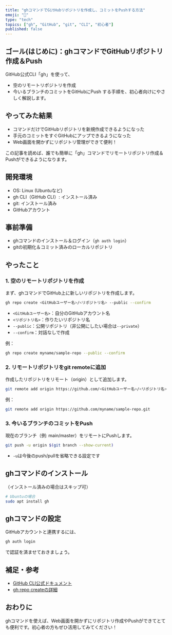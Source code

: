 ```yaml
---
title: "ghコマンドでGitHubリポジトリを作成し、コミットをPushする方法"
emoji: "🚀"
type: "tech"
topics: ["gh", "GitHub", "git", "CLI", "初心者"]
published: false
---
```


## ゴール(はじめに)：ghコマンドでGitHubリポジトリ作成＆Push

GitHub公式CLI「gh」を使って、
- 空のリモートリポジトリを作成
- 今いるブランチのコミットをGitHubにPush
する手順を、初心者向けにやさしく解説します。

## やってみた結果
- コマンドだけでGitHubリポジトリを新規作成できるようになった
- 手元のコミットをすぐGitHubにアップできるようになった
- Web画面を開かずにリポジトリ管理ができて便利！

この記事を読めば、誰でも簡単に「gh」コマンドでリモートリポジトリ作成＆Pushができるようになります。

## 開発環境
- OS: Linux (Ubuntuなど)
- gh CLI（GitHub CLI）: インストール済み
- git: インストール済み
- GitHubアカウント

## 事前準備
- ghコマンドのインストール＆ログイン（`gh auth login`）
- gitの初期化＆コミット済みのローカルリポジトリ

## やったこと

### 1. 空のリモートリポジトリを作成

まず、ghコマンドでGitHub上に新しいリポジトリを作成します。

```bash
gh repo create <GitHubユーザー名>/<リポジトリ名> --public --confirm
```

- `<GitHubユーザー名>`：自分のGitHubアカウント名
- `<リポジトリ名>`：作りたいリポジトリ名
- `--public`：公開リポジトリ（非公開にしたい場合は`--private`）
- `--confirm`：対話なしで作成

例：
```bash
gh repo create myname/sample-repo --public --confirm
```

### 2. リモートリポジトリをgit remoteに追加

作成したリポジトリをリモート（origin）として追加します。

```bash
git remote add origin https://github.com/<GitHubユーザー名>/<リポジトリ名>.git
```

例：
```bash
git remote add origin https://github.com/myname/sample-repo.git
```

### 3. 今いるブランチのコミットをPush

現在のブランチ（例: main/master）をリモートにPushします。

```bash
git push -u origin $(git branch --show-current)
```

- `-u`は今後のpush/pullを省略できる設定です

## ghコマンドのインストール
（インストール済みの場合はスキップ可）

```bash
# Ubuntuの場合
sudo apt install gh
```

## ghコマンドの設定
GitHubアカウントと連携するには、

```bash
gh auth login
```

で認証を済ませておきましょう。

## 補足・参考
- [GitHub CLI公式ドキュメント](https://cli.github.com/manual/)
- [gh repo createの詳細](https://cli.github.com/manual/gh_repo_create)

## おわりに

ghコマンドを使えば、Web画面を開かずにリポジトリ作成やPushができてとても便利です。初心者の方もぜひ活用してみてください！
